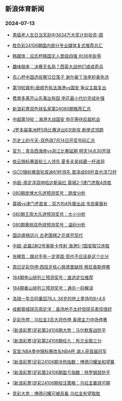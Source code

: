 ## 新浪体育新闻 
### 2024-07-13

+ [患癌老人生日当天刮中3634万大奖计划投资-图](https://sports.sina.com.cn/l/2024-07-12/doc-inccvpnf4774254.shtml)

+ [胜负彩24106期国内部分专业媒体复式推荐总汇](https://sports.sina.com.cn/l/2024-07-12/doc-inccvtuc4718624.shtml)

+ [韩媒体：应氏杯韩国无人晋级四强 创36年耻辱](https://sports.sina.com.cn/go/2024-07-12/doc-inccvtuf1116816.shtml)

+ [趣味赔率：决赛无名局？西英大战他们或成奇兵](https://sports.sina.com.cn/l/2024-07-12/doc-inccweix4631606.shtml)

+ [农心杯中国选拔赛12日落子 谢尔豪丁浩李轩豪免选](https://sports.sina.com.cn/go/2024-07-12/doc-inccvtuf1119066.shtml)

+ [第19轮裁判:唐顺齐执法海港vs国安 争议主裁复出](https://sports.sina.com.cn/china/2024-07-12/doc-inccvtuf1128837.shtml)

+ [费南多离开山东事出有因 申花最小代价完成补强](https://sports.sina.com.cn/china/2024-07-12/doc-inccvtuf1081979.shtml)

+ [新浪彩票双色球名家第24080期推荐汇总](https://sports.sina.com.cn/l/2024-07-12/doc-inccweka7699538.shtml)

+ [中超第19轮：海港大战国安 申花等待反超机会](https://sports.sina.com.cn/china/2024-07-12/doc-inccvtuf1094145.shtml)

+ [J罗本届美洲杯5场比赛送出6次助攻 断崖式领跑](https://sports.sina.com.cn/global/others/2024-07-12/doc-inccwkrx0875287.shtml)

+ [历史上的今天-双色球7月14日开奖号码汇总](https://sports.sina.com.cn/l/2024-07-12/doc-inccweix4572411.shtml)

+ [官方：青岛西海岸vs浙江比赛延期 明天14点30开球](https://sports.sina.com.cn/china/j/2024-07-12/doc-inccwqxw7603674.shtml)

+ [依云锦标赛首轮三人领先 夏多夫吴纯葳一杆进洞](https://sports.sina.com.cn/golf/lpga/2024-07-12/doc-inccvtuc4692105.shtml)

+ [ISCO锦标赛首轮库迪61杆领先 窦泽成69杆袁也淳72杆](https://sports.sina.com.cn/golf/pgatour/2024-07-12/doc-inccvttz7917299.shtml)

+ [中超-周定洋双响哈达斯染红 蓉城2-1津门虎取4连胜](https://sports.sina.com.cn/china/j/2024-07-12/doc-inccwvfp7667606.shtml)

+ [080期庞博大乐透预测奖号：跨度分析](https://sports.sina.com.cn/l/2024-07-12/doc-inccvxzz4648491.shtml)

+ [蓉城vs津门虎首发：双方均4外援出战 韦世豪替补](https://sports.sina.com.cn/china/j/2024-07-12/doc-inccwqxt4524071.shtml)

+ [080期王雨大乐透预测奖号：大小分析](https://sports.sina.com.cn/l/2024-07-12/doc-inccvxzz4648124.shtml)

+ [080期黄桃双色球预测奖号：温码分析](https://sports.sina.com.cn/l/2024-07-12/doc-inccvyae7802324.shtml)

+ [国运盛棋运兴 古老围棋之花盛开现代](https://sports.sina.com.cn/go/2024-07-12/doc-inccvyae7789935.shtml)

+ [中超-武磊2射2传奥斯卡传射 海港5-1国安取12连胜](https://sports.sina.com.cn/china/j/2024-07-12/doc-inccwvfp7665163.shtml)

+ [张稀哲：跟对手有一定差距 但也不应该是这个比分](https://sports.sina.com.cn/china/j/2024-07-12/doc-inccwvfu7507232.shtml)

+ [周日足彩伤停:西班牙核心佩德里缺阵 穆尼奥斯停赛](https://sports.sina.com.cn/l/2024-07-12/doc-inccwkrv4556941.shtml)

+ [184期李山排列三预测奖号：直选定位推荐](https://sports.sina.com.cn/l/2024-07-12/doc-inccvxzx7863717.shtml)

+ [184期姜山排列三预测奖号：通杀一码解读](https://sports.sina.com.cn/l/2024-07-12/doc-inccvyac1009924.shtml)

+ [洛瑞一年合同重回76人 38岁的他上季场均8+4.6](https://sports.sina.com.cn/basketball/nba/2024-07-12/doc-inccwkrt7806044.shtml)

+ [成都蓉城球员周定洋：虽场地不太好但球员表现很好](https://sports.sina.com.cn/china/j/2024-07-12/doc-inccwvft0736123.shtml)

+ [足彩伤停：乌拉圭3员大将伤停 奥德主力中场停赛](https://sports.sina.com.cn/l/2024-07-12/doc-inccvyae7808988.shtml)

+ [[新浪彩票]足彩第24106期大势：马尔默客战防平](https://sports.sina.com.cn/l/2024-07-13/doc-inccxsmi0334958.shtml)

+ [[新浪彩票]足彩第24106期任九：布兰全取三分](https://sports.sina.com.cn/l/2024-07-13/doc-inccxsmk7112311.shtml)

+ [官宣:NBA季中锦标赛改名NBA杯 湖人获首届冠军](https://sports.sina.com.cn/basketball/nba/2024-07-12/doc-inccwkrx0891367.shtml)

+ [[新浪彩票]足彩24106期冷热指数：博德闪耀坐和望赢](https://sports.sina.com.cn/l/2024-07-13/doc-inccxsmi0336398.shtml)

+ [[新浪彩票]足彩第24106期盈亏指数：特罗姆瑟防平](https://sports.sina.com.cn/l/2024-07-13/doc-inccxsmf4111336.shtml)

+ [[新浪彩票]足彩24106期投注策略：乌拉圭赢球可期](https://sports.sina.com.cn/l/2024-07-13/doc-inccxsmk7112646.shtml)

+ [竞彩大势：博德闪耀可被高看 乌拉圭有望取胜](https://sports.sina.com.cn/l/2024-07-13/doc-inccxsmi0336718.shtml)

